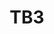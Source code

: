 ---
layout: trailblazers
title: TB3
permalink: /documentaries/tb3
group: Trailblazers
video: https://www.youtube.com/embed/PLQLBcQ6dAo
videoTitle: YouTube video
---